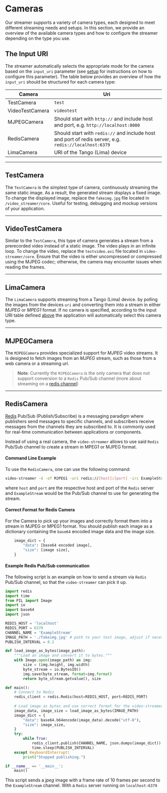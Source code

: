 # Cameras
Our streamer supports a variety of camera types, each designed to meet different streaming needs and setups. In this section, we provide an overview of the available camera types and how to configure the streamer depending on the type you use.
## The Input URI
The streamer automatically selects the appropriate mode for the camera based on the `input_uri` parameter (see [setup](setup.md) for instructions on how to configure this parameter). The table below provides an overview of how the `input_uri` should be structured for each camera type:

|Camera|Uri|
|----------|----------|
|TestCamera|`test`|
|VideoTestCamera|`videotest`|
|MJPEGCamera|Should start with `http://` and include host and port, e.g. `http://localhost:8000`|
|RedisCamera|Should start with `redis://` and include host and port of redis server, e.g. `redis://localhost:6379`|
|LimaCamera|URI of the Tango (Lima) device|
---

## TestCamera

The `TestCamera` is the simplest type of camera, continuously streaming the same static image. As a result, the generated stream displays a fixed image. To change the displayed image, replace the `fakeimg.jpg` file located in `/video_streamer/core`. Useful for testing, debugging and mockup versions of your application.

---

## VideoTestCamera

Similar to the `TestCamera`, this type of camera generates a stream from a prerecorded video instead of a static image. The video plays in an infinite loop. To change the video, replace the `testvideo.avi` file located in `video-streamer/core`. Ensure that the video is either uncompressed or compressed using the MJPEG codec; otherwise, the camera may encounter issues when reading the frames.

---

## LimaCamera

The `LimaCamera` supports streaming from a Tango (Lima) device. by polling the images from the devices `uri` and converting them into a stream in either *MJPEG* or *MPEG1* format. If no camera is specified, according to the input URI table defined [above](#the-input-uri) the application will automatically select this camera type. 

---

## MJPEGCamera

The `MJPEGCamera` provides specialized support for *MJPEG* video streams. It is designed to fetch images from an *MJPEG* stream, such as those from a web camera or a streaming url.

> **Note**: Currently the `MJPEGCamera` is the only camera that does not support conversion to a `Redis` Pub/Sub channel (more about streaming on a [redis channel](setup.md#dual-streaming-seamlessly-serve-mjpeg-and-redis-pubsub-video-feeds))

---

## RedisCamera

[Redis](https://redis.io/) Pub/Sub (Publish/Subscribe) is a messaging paradigm where publishers send messages to specific channels, and subscribers receive messages from the channels they are subscribed to. It is commonly used for real-time communication between applications or components.

Instead of using a real camera, the `video-streamer` allows to use said `Redis` Pub/Sub channel to create a stream in MPEG1 or MJPEG format.

#### Command Line Example
To use the `RedisCamera`, one can use the following command:

```bash
video-streamer -d -of MJPEG1 -uri redis://[host]:[port] -irc ExampleStream
```

where `host` and `port` are the respective host and port of the `Redis` server and `ExampleStream` would be the Pub/Sub channel to use for generating the stream. 

#### Correct Format for Redis Camera

For the Camera to pick up your images and correctly format them into a stream in MJPEG or MPEG1 format. You should publish each image as a dictionary containing the `base64` encoded image data and the image size.

```python
    image_dict = {
        "data": [base64 encoded image],
        "size": [image size],
    }
```

#### Example Redis Pub/Sub communication

The following script is an example on how to send a stream via `Redis` Pub/Sub channel, so that the `video-streamer` can pick it up. 

```python
import redis
import time
from PIL import Image
import io
import base64
import json

REDIS_HOST = 'localhost'
REDIS_PORT = 6379
CHANNEL_NAME = 'ExampleStream'
IMAGE_PATH = './fakeimg.jpg' # path to your test image, adjust if necessary
PUBLISH_INTERVAL = 0.1

def load_image_as_bytes(image_path):
    """Load an image and convert it to bytes."""
    with Image.open(image_path) as img:
        size = (img.height, img.width)
        byte_stream = io.BytesIO()
        img.save(byte_stream, format=img.format)
        return byte_stream.getvalue(), size

def main():
    # Connect to Redis
    redis_client = redis.Redis(host=REDIS_HOST, port=REDIS_PORT)
    
    # Load image as bytes and use correct format for the video-streamer
    image_data, image_size = load_image_as_bytes(IMAGE_PATH)
    image_dict = {
        "data": base64.b64encode(image_data).decode("utf-8"),
        "size": image_size,
    }
    try:
        while True:
            redis_client.publish(CHANNEL_NAME, json.dumps(image_dict))
            time.sleep(PUBLISH_INTERVAL)
    except KeyboardInterrupt:
        print("Stopped publishing.")

if __name__ == '__main__':
    main()

```

This script sends a *jpeg* image with a frame rate of 10 frames per second to the `ExampleStream` channel. With a `Redis` server running on `localhost:6379`